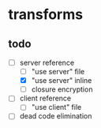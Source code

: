 # transforms

## todo

- [ ] server reference
  - [ ] "use server" file
  - [x] "use server" inline
  - [ ] closure encryption
- [ ] client reference
  - [ ] "use client" file
- [ ] dead code elimination
